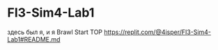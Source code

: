 # FI3-Sim4-Lab1
здесь был я, и я
Brawl Start TOP 
https://replit.com/@4isper/FI3-Sim4-Lab1#README.md
